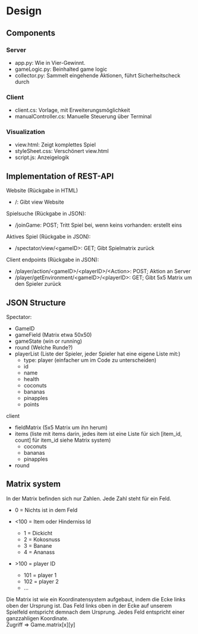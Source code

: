 # Design

## Components

### Server

* app.py: Wie in Vier-Gewinnt. 
* gameLogic.py: Beinhalted game logic
* collector.py: Sammelt eingehende Aktionen, führt Sicherheitscheck durch

### Client

* client.cs: Vorlage, mit Erweiterungsmöglichkeit
* manualController.cs: Manuelle Steuerung über Terminal

### Visualization

* view.html: Zeigt komplettes Spiel
* styleSheet.css: Verschönert view.html
* script.js: Anzeigelogik

## Implementation of REST-API

Website (Rückgabe in HTML)
* /: Gibt view Website

Spielsuche (Rückgabe in JSON):
* /joinGame: POST; Tritt Spiel bei, wenn keins vorhanden: erstellt eins

Aktives Spiel (Rückgabe in JSON):
* /spectator/view/\<gameID>: GET; Gibt Spielmatrix zurück

Client endpoints (Rückgabe in JSON):
* /player/action/\<gameID>/\<playerID>/\<Action>: POST; Aktion an Server
* /player/getEnvironment/\<gameID>/\<playerID>: GET; Gibt 5x5 Matrix um den Spieler zurück



## JSON Structure

Spectator:
* GameID
* gameField (Matrix etwa 50x50)
* gameState (win or running)
* round (Welche Runde?)
* playerList (Liste der Spieler, jeder Spieler hat eine eigene Liste mit:)
    * type: player (einfacher um im Code zu unterscheiden)
    * id
    * name
    * health
    * coconuts 
    * bananas
    * pinapples
    * points

client
* fieldMatrix (5x5 Matrix um ihn herum)
* items (liste mit items darin, jedes item  ist eine Liste für sich [item_id, count] für item_id siehe Matrix system)
    * coconuts
    * bananas
    * pinapples
* round

## Matrix system

In der Matrix befinden sich nur Zahlen. Jede Zahl steht für ein Feld.

* 0 = Nichts ist in dem Feld
* <100 = Item oder Hinderniss Id
    * 1 = Dickicht
    * 2 = Kokosnuss
    * 3 = Banane
    * 4 = Ananass

* \>100 = player ID 
    * 101 = player 1
    * 102 = player 2
    * ...

Die Matrix ist wie ein Koordinatensystem aufgebaut, indem die Ecke links oben der Ursprung ist. Das Feld links oben in der Ecke auf unserem Spielfeld entspricht demnach dem Ursprung. 
Jedes Feld entspricht einer ganzzahligen Koordinate.  
Zugriff => Game.matrix[x][y]


